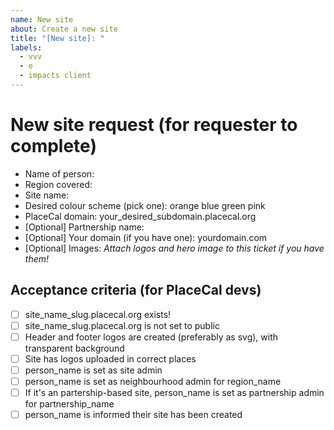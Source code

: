 ```yaml
---
name: New site
about: Create a new site
title: "[New site]: "
labels:
  - vvv
  - e
  - impacts client
---
```


# New site request (for requester to complete)

- Name of person:
- Region covered: 
- Site name:
- Desired colour scheme (pick one): orange blue green pink
- PlaceCal domain: your_desired_subdomain.placecal.org
- [Optional] Partnership name:
- [Optional] Your domain (if you have one): yourdomain.com
- [Optional] Images: _Attach logos and hero image to this ticket if you have them!_

## Acceptance criteria (for PlaceCal devs)

- [ ] site_name_slug.placecal.org exists!
- [ ] site_name_slug.placecal.org is not set to public
- [ ] Header and footer logos are created (preferably as svg), with transparent background
- [ ] Site has logos uploaded in correct places
- [ ] person_name is set as site admin
- [ ] person_name is set as neighbourhood admin for region_name
- [ ] If it's an partership-based site, person_name is set as partnership admin for partnership_name
- [ ] person_name is informed their site has been created
